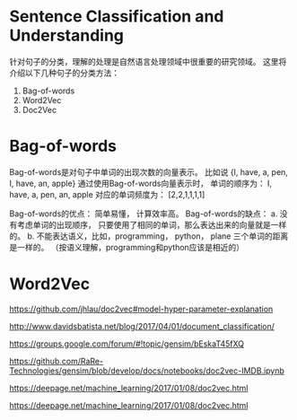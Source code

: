 
# Sentence Classification and Understanding

针对句子的分类，理解的处理是自然语言处理领域中很重要的研究领域。
这里将介绍以下几种句子的分类方法：
1. Bag-of-words
2. Word2Vec
3. Doc2Vec


# Bag-of-words
Bag-of-words是对句子中单词的出现次数的向量表示。 比如说
{I, have, a, pen, I, have, an, apple}
通过使用Bag-of-words向量表示时， 单词的顺序为： 
I, have, a, pen, an, apple
对应的单词频度为：
[2,2,1,1,1,1]

Bag-of-words的优点： 简单易懂， 计算效率高。
Bag-of-words的缺点：
  a. 没有考虑单词的出现顺序， 只要使用了相同的单词，那么表达出来的向量就是一样的。
  b. 不能表达语义，比如，programming， python， plane 三个单词的距离是一样的。 （按语义理解，programming和python应该是相近的）

# Word2Vec







https://github.com/jhlau/doc2vec#model-hyper-parameter-explanation

http://www.davidsbatista.net/blog/2017/04/01/document_classification/

https://groups.google.com/forum/#!topic/gensim/bEskaT45fXQ


https://github.com/RaRe-Technologies/gensim/blob/develop/docs/notebooks/doc2vec-IMDB.ipynb


https://deepage.net/machine_learning/2017/01/08/doc2vec.html


https://deepage.net/machine_learning/2017/01/08/doc2vec.html
